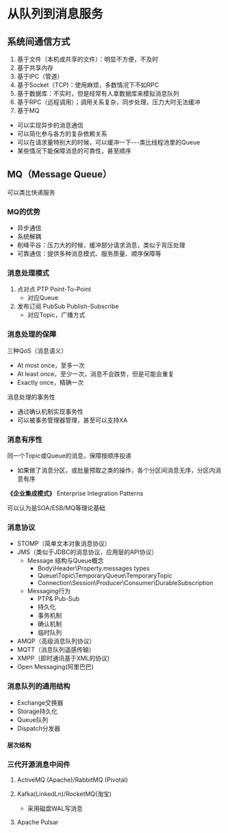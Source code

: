 # 从队列到消息服务

## 系统间通信方式

1. 基于文件（本机或共享的文件）：明显不方便，不及时
2. 基于共享内存
3. 基于IPC（管道）
4. 基于Socket（TCP)：使用麻烦，多数情况下不如RPC
5. 基于数据库：不实时，但是经常有人拿数据库来模拟消息队列
6. 基于RPC（远程调用）；调用关系复杂，同步处理，压力大时无法缓冲
7. 基于MQ

- 可以实现异步的消息通信
- 可以简化参与各方的复杂依赖关系
- 可以在请求量特别大的时候，可以缓冲一下---类比线程池里的Queue
- 某些情况下能保障消息的可靠性，甚至顺序

## MQ（Message Queue）

可以类比快递服务 

### **MQ的优势**

- 异步通信
- 系统解耦
- 削峰平谷：压力大的时候，缓冲部分请求消息，类似于背压处理
- 可靠通信：提供多种消息模式、服务质量、顺序保障等

### **消息处理模式**

1. 点对点 PTP Point-To-Point
   - 对应Queue
2. 发布订阅 PubSub Publish-Subscribe
   - 对应Topic，广播方式

### 消息处理的保障

三种QoS（消息语义）

- At most once，至多一次
- At least once，至少一次，消息不会跌势，但是可能会重复
- Exactly once，精确一次

消息处理的事务性

- 通过确认机制实现事务性
- 可以被事务管理器管理，甚至可以支持XA

### 消息有序性

同一个Topic或Queue的消息，保障按顺序投递

- 如果做了消息分区，或批量预取之类的操作，各个分区间消息无序，分区内消息有序

**《企业集成模式》** Enterprise Integration Patterns

可以认为是SOA/ESB/MQ等理论基础

### 消息协议

- STOMP（简单文本对象消息协议）
- JMS（类似于JDBC的消息协议，应用层的API协议）
  - Message 结构与Queue概念
    - Body\Header\Property.messages types
    - Queue\Topic\TemporaryQueue\TemporaryTopic
    - Connection\Session\Producer\Consumer\DurableSubscription
  - Messaging行为
    - PTP& Pub-Sub
    - 持久化
    - 事务机制
    - 确认机制
    - 临时队列
- AMQP（高级消息队列协议）
- MQTT（消息队列遥感传输）
- XMPP（即时通讯基于XML的协议)
- Open Messaging(阿里巴巴)

### 消息队列的通用结构

- Exchange交换器
- Storage持久化
- Queue队列
- Dispatch分发器

#### 层次结构

### 三代开源消息中间件

1. ActiveMQ (Apache)/RabbitMQ (Pivotal)

2. Kafka(LinkedLn)/RocketMQ(淘宝)

   - 采用磁盘WAL写消息

3. Apache Pulsar

   



